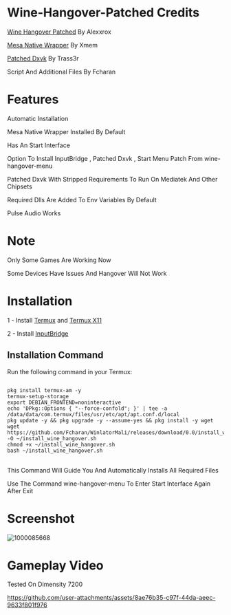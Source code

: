 # Wine-Hangover-Patched Credits 

[Wine Hangover Patched](https://github.com/alexvorxx/hangover-termux/releases/tag/9.22) By Alexxrox 

[Mesa Native Wrapper](https://github.com/xMeM/termux-packages/actions) By Xmem 

[Patched Dxvk](https://github.com/Trass3r/dxvk/actions/runs/11881817846) By Trass3r 

Script And Additional Files By Fcharan 

# Features

Automatic Installation 

Mesa Native Wrapper Installed By Default 

Has An Start Interface 

Option To Install InputBridge , Patched Dxvk , Start Menu Patch From wine-hangover-menu 

Patched Dxvk With Stripped Requirements To Run On Mediatek And Other Chipsets 

Required Dlls Are Added To Env Variables By Default 

Pulse Audio Works

# Note

Only Some Games Are Working Now

Some Devices Have Issues And Hangover Will Not Work

# Installation 

1 - Install [Termux](https://f-droid.org/repo/com.termux_118.apk)  and  [Termux X11](https://raw.githubusercontent.com/olegos2/mobox/main/components/termux-x11.apk)

2 - Install [InputBridge](https://raw.githubusercontent.com/olegos2/mobox/main/components/inputbridge.apk)

## Installation Command

Run the following command in your Termux:

<pre>
<code>
pkg install termux-am -y
termux-setup-storage
export DEBIAN_FRONTEND=noninteractive
echo 'DPkg::Options { "--force-confold"; }' | tee -a /data/data/com.termux/files/usr/etc/apt/apt.conf.d/local
pkg update -y && pkg upgrade -y --assume-yes && pkg install -y wget
wget https://github.com/Fcharan/WinlatorMali/releases/download/0.0/install_wine_hangover.sh -O ~/install_wine_hangover.sh
chmod +x ~/install_wine_hangover.sh
bash ~/install_wine_hangover.sh
</code>
</pre>

This Command Will Guide You And Automatically Installs All Required Files

Use The Command wine-hangover-menu To Enter Start Interface Again After Exit

# Screenshot 

![1000085668](https://github.com/user-attachments/assets/b431e1e9-549b-47d4-804b-583e61b882b2)

# Gameplay Video

Tested On Dimensity 7200

https://github.com/user-attachments/assets/8ae76b35-c97f-44da-aeec-9633f801f976



